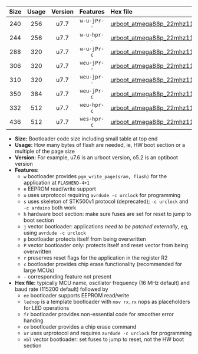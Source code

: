 |Size|Usage|Version|Features|Hex file|
|:-:|:-:|:-:|:-:|:--|
|240|256|u7.7|`w-u-jPr--`|[urboot_atmega88p_22mhz1184_460800bps_lednop_ur_vbl.hex](https://raw.githubusercontent.com/stefanrueger/urboot.hex/main/mcus/atmega88p/fcpu_22mhz1184/460800_bps/urboot_atmega88p_22mhz1184_460800bps_lednop_ur_vbl.hex)|
|244|256|u7.7|`w-u-hpr--`|[urboot_atmega88p_22mhz1184_460800bps_lednop_fr_ur.hex](https://raw.githubusercontent.com/stefanrueger/urboot.hex/main/mcus/atmega88p/fcpu_22mhz1184/460800_bps/urboot_atmega88p_22mhz1184_460800bps_lednop_fr_ur.hex)|
|288|320|u7.7|`w-u-jPr-c`|[urboot_atmega88p_22mhz1184_460800bps_lednop_fr_ce_ur_vbl.hex](https://raw.githubusercontent.com/stefanrueger/urboot.hex/main/mcus/atmega88p/fcpu_22mhz1184/460800_bps/urboot_atmega88p_22mhz1184_460800bps_lednop_fr_ce_ur_vbl.hex)|
|306|320|u7.7|`weu-jPr--`|[urboot_atmega88p_22mhz1184_460800bps_ee_lednop_ur_vbl.hex](https://raw.githubusercontent.com/stefanrueger/urboot.hex/main/mcus/atmega88p/fcpu_22mhz1184/460800_bps/urboot_atmega88p_22mhz1184_460800bps_ee_lednop_ur_vbl.hex)|
|310|320|u7.7|`weu-jpr--`|[urboot_atmega88p_22mhz1184_460800bps_ee_lednop_fr_ur_vbl.hex](https://raw.githubusercontent.com/stefanrueger/urboot.hex/main/mcus/atmega88p/fcpu_22mhz1184/460800_bps/urboot_atmega88p_22mhz1184_460800bps_ee_lednop_fr_ur_vbl.hex)|
|350|384|u7.7|`weu-jPr-c`|[urboot_atmega88p_22mhz1184_460800bps_ee_lednop_fr_ce_ur_vbl.hex](https://raw.githubusercontent.com/stefanrueger/urboot.hex/main/mcus/atmega88p/fcpu_22mhz1184/460800_bps/urboot_atmega88p_22mhz1184_460800bps_ee_lednop_fr_ce_ur_vbl.hex)|
|332|512|u7.7|`weu-hpr-c`|[urboot_atmega88p_22mhz1184_460800bps_ee_lednop_fr_ce_ur.hex](https://raw.githubusercontent.com/stefanrueger/urboot.hex/main/mcus/atmega88p/fcpu_22mhz1184/460800_bps/urboot_atmega88p_22mhz1184_460800bps_ee_lednop_fr_ce_ur.hex)|
|436|512|u7.7|`wes-hpr-c`|[urboot_atmega88p_22mhz1184_460800bps_ee_lednop_fr_ce.hex](https://raw.githubusercontent.com/stefanrueger/urboot.hex/main/mcus/atmega88p/fcpu_22mhz1184/460800_bps/urboot_atmega88p_22mhz1184_460800bps_ee_lednop_fr_ce.hex)|

- **Size:** Bootloader code size including small table at top end
- **Usage:** How many bytes of flash are needed, ie, HW boot section or a multiple of the page size
- **Version:** For example, u7.6 is an urboot version, o5.2 is an optiboot version
- **Features:**
  + `w` bootloader provides `pgm_write_page(sram, flash)` for the application at `FLASHEND-4+1`
  + `e` EEPROM read/write support
  + `u` uses urprotocol requiring `avrdude -c urclock` for programming
  + `s` uses skeleton of STK500v1 protocol (deprecated); `-c urclock` and `-c arduino` both work
  + `h` hardware boot section: make sure fuses are set for reset to jump to boot section
  + `j` vector bootloader: applications *need to be patched externally*, eg, using `avrdude -c urclock`
  + `p` bootloader protects itself from being overwritten
  + `P` vector bootloader only: protects itself and reset vector from being overwritten
  + `r` preserves reset flags for the application in the register R2
  + `c` bootloader provides chip erase functionality (recommended for large MCUs)
  + `-` corresponding feature not present
- **Hex file:** typically MCU name, oscillator frequency (16 MHz default) and baud rate (115200 default) followed by
  + `ee` bootloader supports EEPROM read/write
  + `lednop` is a template bootloader with `mov rx,rx` nops as placeholders for LED operations
  + `fr` bootloader provides non-essential code for smoother error handing
  + `ce` bootloader provides a chip erase command
  + `ur` uses urprotocol and requires `avrdude -c urclock` for programming
  + `vbl` vector bootloader: set fuses to jump to reset, not the HW boot section
